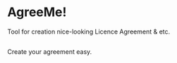 # AgreeMe!

Tool for creation nice-looking Licence Agreement & etc.

##

Create your agreement easy.
